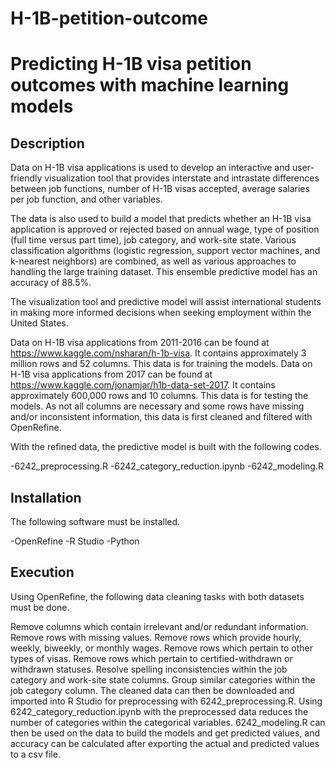 # H-1B-petition-outcome

# Predicting H-1B visa petition outcomes with machine learning models

## Description

Data on H-1B visa applications is used to develop an interactive and user-friendly visualization tool that provides interstate and intrastate differences between job functions, number of H-1B visas accepted, average salaries per job function, and other variables.

The data is also used to build a model that predicts whether an H-1B visa application is approved or rejected based on annual wage, type of position (full time versus part time), job category, and work-site state. Various classification algorithms (logistic regression, support vector machines, and k-nearest neighbors) are combined, as well as various approaches to handling the large training dataset. This ensemble predictive model has an accuracy of 88.5%.

The visualization tool and predictive model will assist international students in making more informed decisions when seeking employment within the United States.

Data on H-1B visa applications from 2011-2016 can be found at https://www.kaggle.com/nsharan/h-1b-visa. It contains approximately 3 million rows and 52 columns. This data is for training the models. Data on H-1B visa applications from 2017 can be found at https://www.kaggle.com/jonamjar/h1b-data-set-2017. It contains approximately 600,000 rows and 10 columns. This data is for testing the models. As not all columns are necessary and some rows have missing and/or inconsistent information, this data is first cleaned and filtered with OpenRefine.

With the refined data, the predictive model is built with the following codes.

-6242_preprocessing.R -6242_category_reduction.ipynb -6242_modeling.R

## Installation

The following software must be installed.

-OpenRefine -R Studio -Python

## Execution

Using OpenRefine, the following data cleaning tasks with both datasets must be done.

Remove columns which contain irrelevant and/or redundant information. Remove rows with missing values. Remove rows which provide hourly, weekly, biweekly, or monthly wages. Remove rows which pertain to other types of visas. Remove rows which pertain to certified-withdrawn or withdrawn statuses. Resolve spelling inconsistencies within the job category and work-site state columns. Group similar categories within the job category column. The cleaned data can then be downloaded and imported into R Studio for preprocessing with 6242_preprocessing.R. Using 6242_category_reduction.ipynb with the preprocessed data reduces the number of categories within the categorical variables. 6242_modeling.R can then be used on the data to build the models and get predicted values, and accuracy can be calculated after exporting the actual and predicted values to a csv file.
